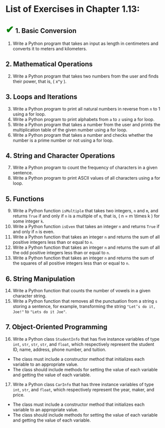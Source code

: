 # List of Exercises in Chapter 1.13:

## <span style="color:green; font-size:1.5em;">✔</span> 1. Basic Conversion
1. Write a Python program that takes an input as length in centimeters and converts it to meters and kilometers.

## 2. Mathematical Operations
2. Write a Python program that takes two numbers from the user and finds their power, that is, \( x^y \).

## 3. Loops and Iterations
3. Write a Python program to print all natural numbers in reverse from `n` to 1 using a for loop.  
4. Write a Python program to print alphabets from `a` to `z` using a for loop.  
5. Write a Python program that takes a number from the user and prints the multiplication table of the given number using a for loop.  
6. Write a Python program that takes a number and checks whether the number is a prime number or not using a for loop.

## 4. String and Character Operations
7. Write a Python program to count the frequency of characters in a given sentence.  
8. Write a Python program to print ASCII values of all characters using a for loop.

## 5. Functions
9. Write a Python function `isMultiple` that takes two integers, `n` and `m`, and returns `True` if and only if `n` is a multiple of `m`, that is, \( n = m \times k \) for some integer `k`.  
10. Write a Python function `isEven` that takes an integer `n` and returns `True` if and only if `n` is even.  
11. Write a Python function that takes an integer `n` and returns the sum of all positive integers less than or equal to `n`.  
12. Write a Python function that takes an integer `n` and returns the sum of all the odd positive integers less than or equal to `n`.  
13. Write a Python function that takes an integer `n` and returns the sum of the squares of all positive integers less than or equal to `n`.

## 6. String Manipulation
14. Write a Python function that counts the number of vowels in a given character string.  
15. Write a Python function that removes all the punctuation from a string `s` storing a sentence, for example, transforming the string `"Let’s do it, Joe!"` to `"Lets do it Joe"`.

## 7. Object-Oriented Programming
16. Write a Python class `StudentInfo` that has five instance variables of type `int`, `str`, `str`, `str`, and `float`, which respectively represent the student ID, name, address, phone number, and tuition.  
   - The class must include a constructor method that initializes each variable to an appropriate value.
   - The class should include methods for setting the value of each variable and getting the value of each variable.

17. Write a Python class `CarInfo` that has three instance variables of type `int`, `str`, and `float`, which respectively represent the year, maker, and price.  
   - The class must include a constructor method that initializes each variable to an appropriate value.
   - The class should include methods for setting the value of each variable and getting the value of each variable.
